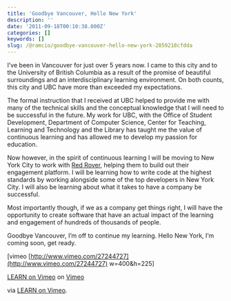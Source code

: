 ```yaml
---
title: 'Goodbye Vancouver, Hello New York'
description: ''
date: '2011-09-18T00:10:38.000Z'
categories: []
keywords: []
slug: /@ramcio/goodbye-vancouver-hello-new-york-2859218cfdda
---
```


I’ve been in Vancouver for just over 5 years now. I came to this city and to the University of British Columbia as a result of the promise of beautiful surroundings and an interdisciplinary learning environment. On both counts, this city and UBC have more than exceeded my expectations.

The formal instruction that I received at UBC helped to provide me with many of the technical skills and the conceptual knowledge that I will need to be successful in the future. My work for UBC, with the Office of Student Development, Department of Computer Science, Center for Teaching, Learning and Technology and the Library has taught me the value of continuous learning and has allowed me to develop my passion for education.

Now however, in the spirit of continuous learning I will be moving to New York City to work with [Red Rover](http://redroverhq.com "Red Rover"), helping them to build out their engagement platform. I will be learning how to write code at the highest standards by working alongside some of the top developers in New York City. I will also be learning about what it takes to have a company be successful.

Most importantly though, if we as a company get things right, I will have the opportunity to create software that have an actual impact of the learning and engagement of hundreds of thousands of people.

Goodbye Vancouver, I’m off to continue my learning. Hello New York, I’m coming soon, get ready.

\[vimeo [http://www.vimeo.com/27244727](http://www.vimeo.com/27244727) w=400&h=225\]

[LEARN on Vimeo](http://www.vimeo.com/27244727?pg=embed&sec=27244727) on [Vimeo](http://vimeo.com?pg=embed&sec=27244727)

via [LEARN on Vimeo](http://vimeo.com/27244727).